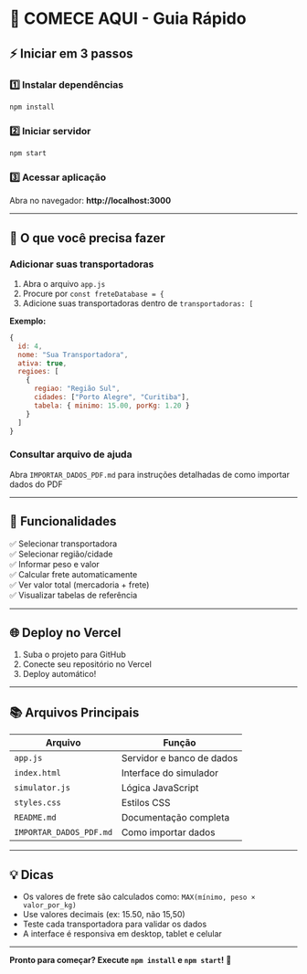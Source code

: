 # 🚀 COMECE AQUI - Guia Rápido

## ⚡ Iniciar em 3 passos

### 1️⃣ Instalar dependências
```bash
npm install
```

### 2️⃣ Iniciar servidor
```bash
npm start
```

### 3️⃣ Acessar aplicação
Abra no navegador: **http://localhost:3000**

---

## 📝 O que você precisa fazer

### Adicionar suas transportadoras
1. Abra o arquivo `app.js`
2. Procure por `const freteDatabase = {`
3. Adicione suas transportadoras dentro de `transportadoras: [`

**Exemplo:**
```javascript
{
  id: 4,
  nome: "Sua Transportadora",
  ativa: true,
  regioes: [
    {
      regiao: "Região Sul",
      cidades: ["Porto Alegre", "Curitiba"],
      tabela: { minimo: 15.00, porKg: 1.20 }
    }
  ]
}
```

### Consultar arquivo de ajuda
Abra `IMPORTAR_DADOS_PDF.md` para instruções detalhadas de como importar dados do PDF

---

## 🎯 Funcionalidades

✅ Selecionar transportadora  
✅ Selecionar região/cidade  
✅ Informar peso e valor  
✅ Calcular frete automaticamente  
✅ Ver valor total (mercadoria + frete)  
✅ Visualizar tabelas de referência  

---

## 🌐 Deploy no Vercel

1. Suba o projeto para GitHub
2. Conecte seu repositório no Vercel
3. Deploy automático!

---

## 📚 Arquivos Principais

| Arquivo | Função |
|---------|--------|
| `app.js` | Servidor e banco de dados |
| `index.html` | Interface do simulador |
| `simulator.js` | Lógica JavaScript |
| `styles.css` | Estilos CSS |
| `README.md` | Documentação completa |
| `IMPORTAR_DADOS_PDF.md` | Como importar dados |

---

## 💡 Dicas

- Os valores de frete são calculados como: `MAX(mínimo, peso × valor_por_kg)`
- Use valores decimais (ex: 15.50, não 15,50)
- Teste cada transportadora para validar os dados
- A interface é responsiva em desktop, tablet e celular

---

**Pronto para começar? Execute `npm install` e `npm start`!** 🎉
